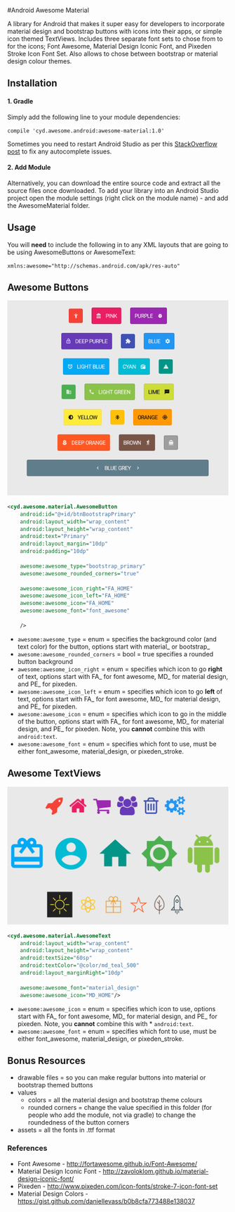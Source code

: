 #Android Awesome Material

A library for Android that makes it super easy for developers to incorporate material design and bootstrap buttons with icons into their apps, or simple icon themed TextViews. Includes three separate font sets to chose from to for the icons; Font Awesome, Material Design Iconic Font, and Pixeden Stroke Icon Font Set. Also allows to chose between bootstrap or material design colour themes.

## Installation

#### 1. Gradle

Simply add the following line to your module dependencies:
```
compile 'cyd.awesome.android:awesome-material:1.0'
```

Sometimes you need to restart Android Studio as per this [StackOverflow post](http://stackoverflow.com/questions/28079658/namespace-autofill-for-custom-attributes) to fix any autocomplete issues.

#### 2. Add Module

Alternatively, you can download the entire source code and extract all the source files once downloaded. To add your library into an Android Studio project open the module settings (right click on the module name) - and add the AwesomeMaterial folder.

## Usage

You will **need** to include the following in to any XML layouts that are going to be using AwesomeButtons or AwesomeText:

```
xmlns:awesome="http://schemas.android.com/apk/res-auto"
```

## Awesome Buttons

![Awesome Buttons](/screenshots/awesome_buttons.png?raw=true)

```xml
<cyd.awesome.material.AwesomeButton
    android:id="@+id/btnBootstrapPrimary"
    android:layout_width="wrap_content"
    android:layout_height="wrap_content"
    android:text="Primary"
    android:layout_margin="10dp"
    android:padding="10dp"

    awesome:awesome_type="bootstrap_primary"
    awesome:awesome_rounded_corners="true"

    awesome:awesome_icon_right="FA_HOME"
    awesome:awesome_icon_left="FA_HOME"
    awesome:awesome_icon="FA_HOME"
    awesome:awesome_font="font_awesome"

    />
```

* `awesome:awesome_type` = enum = specifies the background color (and text color) for the button, options start with material_ or bootstrap_
* `awesome:awesome_rounded_corners` = bool = true specifies a rounded button background
* `awesome:awesome_icon_right` = enum = specifies which icon to go **right** of text, options start with FA_ for font awesome, MD_ for material design, and PE_ for pixeden.
* `awesome:awesome_icon_left` = enum = specifies which icon to go **left** of text, options start with FA_ for font awesome, MD_ for material design, and PE_ for pixeden.
* `awesome:awesome_icon` = enum = specifies which icon to go in the middle of the button, options start with FA_ for font awesome, MD_ for material design, and PE_ for pixeden. Note, you **cannot** combine this with `android:text`.
* `awesome:awesome_font` = enum = specifies which font to use, must be either font_awesome, material_design, or pixeden_stroke.

## Awesome TextViews

![Awesome Text](/screenshots/awesome_text.png?raw=true)


```xml
<cyd.awesome.material.AwesomeText
    android:layout_width="wrap_content"
    android:layout_height="wrap_content"
    android:textSize="60sp"
    android:textColor="@color/md_teal_500"
    android:layout_marginRight="10dp"

    awesome:awesome_font="material_design"
    awesome:awesome_icon="MD_HOME"/>
```

* `awesome:awesome_icon` = enum = specifies which icon to use, options start with FA_ for font awesome, MD_ for material design, and PE_ for pixeden. Note, you **cannot** combine this with * `android:text`.
* `awesome:awesome_font` = enum = specifies which font to use, must be either font_awesome, material_design, or pixeden_stroke.

## Bonus Resources


* drawable files = so you can make regular buttons into material or bootstrap themed buttons
* values
  * colors = all the material design and bootstrap theme colours
  * rounded corners = change the value specified in this folder (for people who add the module, not via gradle) to change the roundedness of the button corners
* assets = all the fonts in .ttf format

### References

* Font Awesome - http://fortawesome.github.io/Font-Awesome/
* Material Design Iconic Font - http://zavoloklom.github.io/material-design-iconic-font/
* Pixeden - http://www.pixeden.com/icon-fonts/stroke-7-icon-font-set
* Material Design Colors - https://gist.github.com/daniellevass/b0b8cfa773488e138037
